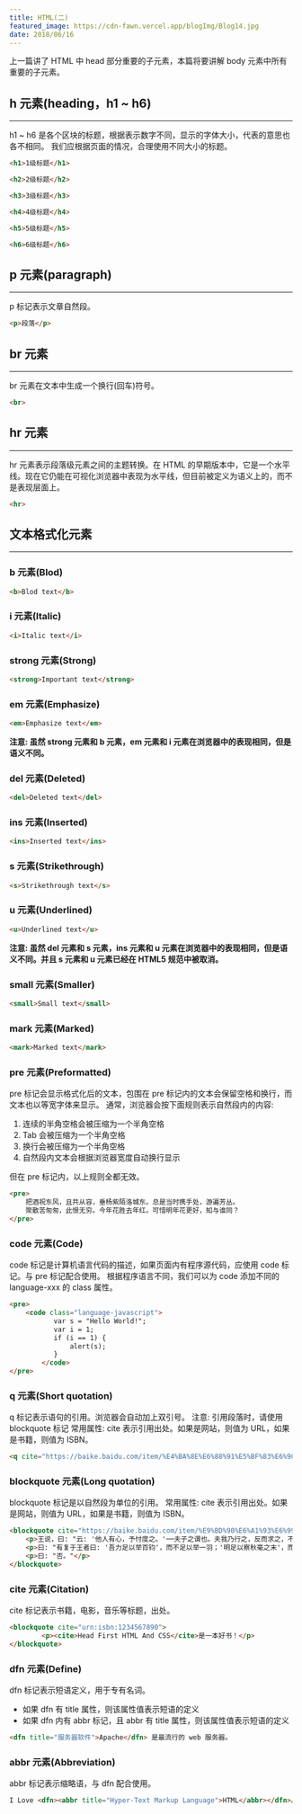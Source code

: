 ```yaml
---
title: HTML(二)
featured_image: https://cdn-fawn.vercel.app/blogImg/Blog14.jpg
date: 2018/06/16
---
```


上一篇讲了 HTML 中 head 部分重要的子元素，本篇将要讲解 body 元素中所有重要的子元素。

## h 元素(heading，h1 ~ h6)
***  
h1 ~ h6 是各个区块的标题，根据表示数字不同，显示的字体大小，代表的意思也各不相同。
我们应根据页面的情况，合理使用不同大小的标题。
``` HTML
<h1>1级标题</h1>
```
``` HTML
<h2>2级标题</h2>
``` 
``` HTML
<h3>3级标题</h3>
``` 
``` HTML
<h4>4级标题</h4>
```
``` HTML
<h5>5级标题</h5>
``` 
``` HTML
<h6>6级标题</h6>
``` 

## p 元素(paragraph)
***  
p 标记表示文章自然段。
``` HTML
<p>段落</p>
``` 

## br 元素
***  
br 元素在文本中生成一个换行(回车)符号。  
``` HTML
<br>
``` 

## hr 元素
***  
hr 元素表示段落级元素之间的主题转换。在 HTML 的早期版本中，它是一个水平线。现在它仍能在可视化浏览器中表现为水平线，但目前被定义为语义上的，而不是表现层面上。
``` HTML
<hr>
``` 

## 文本格式化元素
***  
### b 元素(Blod)
``` HTML
<b>Blod text</b>
``` 

### i 元素(Italic)
``` HTML
<i>Italic text</i>
``` 

### strong 元素(Strong)
``` HTML
<strong>Important text</strong>
``` 

### em 元素(Emphasize)
``` HTML
<em>Emphasize text</em>
``` 

**注意: 虽然 strong 元素和 b 元素，em 元素和 i 元素在浏览器中的表现相同，但是语义不同。**

### del 元素(Deleted)
``` HTML
<del>Deleted text</del>
``` 

### ins 元素(Inserted)
``` HTML
<ins>Inserted text</ins>
``` 

### s 元素(Strikethrough)
``` HTML
<s>Strikethrough text</s>
``` 

### u 元素(Underlined)
``` HTML
<u>Underlined text</u>
``` 

**注意: 虽然 del 元素和 s 元素，ins 元素和 u 元素在浏览器中的表现相同，但是语义不同。并且 s 元素和 u 元素已经在 HTML5 规范中被取消。**

### small 元素(Smaller)
``` HTML
<small>Small text</small>
``` 

### mark 元素(Marked)
``` HTML
<mark>Marked text</mark>
``` 

### pre 元素(Preformatted)
pre 标记会显示格式化后的文本，包围在 pre 标记内的文本会保留空格和换行，而文本也以等宽字体来显示。
通常，浏览器会按下面规则表示自然段内的内容: 
1. 连续的半角空格会被压缩为一个半角空格
2. Tab 会被压缩为一个半角空格
3. 换行会被压缩为一个半角空格
4. 自然段内文本会根据浏览器宽度自动换行显示

但在 pre 标记内，以上规则全都无效。
``` HTML
<pre>
    把酒祝东风，且共从容，垂杨紫陌洛城东。总是当时携手处，游遍芳丛。
    聚散苦匆匆，此恨无穷。今年花胜去年红。可惜明年花更好，知与谁同？
</pre>
``` 

### code 元素(Code)
code 标记是计算机语言代码的描述，如果页面内有程序源代码，应使用 code 标记。与 pre 标记配合使用。
根据程序语言不同，我们可以为 code 添加不同的 language-xxx 的 class 属性。
``` HTML
<pre>
    <code class="language-javascript">
           var s = "Hello World!";
           var i = 1;
           if (i == 1) {
               alert(s);
           }
        </code>
</pre>
``` 

### q 元素(Short quotation)
q 标记表示语句的引用。浏览器会自动加上双引号。
注意: 引用段落时，请使用 blockquote 标记
常用属性: cite 表示引用出处。如果是网站，则值为 URL，如果是书籍，则值为 ISBN。
``` HTML
<q cite="https://baike.baidu.com/item/%E4%BA%8E%E6%88%91%E5%BF%83%E6%9C%89%E6%88%9A%E6%88%9A%E7%84%89">于我心有戚戚焉</q>
```

### blockquote 元素(Long quotation)
blockquote 标记是以自然段为单位的引用。
常用属性: cite 表示引用出处。如果是网站，则值为 URL，如果是书籍，则值为 ISBN。
``` HTML
<blockquote cite="https://baike.baidu.com/item/%E9%BD%90%E6%A1%93%E6%99%8B%E6%96%87%E4%B9%8B%E4%BA%8B/7336481">
    <p>王说，曰: "云: '他人有心，予忖度之。'──夫子之谓也。夫我乃行之，反而求之，不得吾心；夫子言之，于我心有戚戚焉。"此心之所以合于王者，何也？"</p>
    <p>曰: "有复于王者曰: '吾力足以举百钧'，而不足以举一羽；'明足以察秋毫之末'，而不见舆薪，则王许之乎？"</p>
    <p>曰: "否。"</p>
</blockquote>
```

### cite 元素(Citation)
cite 标记表示书籍，电影，音乐等标题，出处。
``` HTML
<blockquote cite="urn:isbn:1234567890">
        <p><cite>Head First HTML And CSS</cite>是一本好书！</p>
</blockquote>
```

### dfn 元素(Define)
dfn 标记表示短语定义，用于专有名词。
- 如果 dfn 有 title 属性，则该属性值表示短语的定义
- 如果 dfn 内有 abbr 标记，且 abbr 有 title 属性，则该属性值表示短语的定义

``` HTML
<dfn title="服务器软件">Apache</dfn> 是最流行的 web 服务器。
```

### abbr 元素(Abbreviation)
abbr 标记表示缩略语，与 dfn 配合使用。
``` HTML
I Love <dfn><abbr title="Hyper-Text Markup Language">HTML</abbr></dfn>。
```
